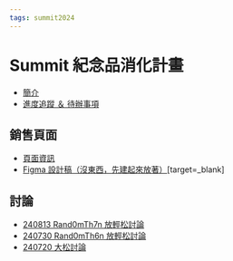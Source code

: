 ```yaml
---
tags: summit2024
---
```


Summit 紀念品消化計畫
===

- [簡介](/JXeFGfs3QTixAj0qBqRt7Q?view)
- [進度追蹤 ＆ 待辦事項](/PoEpN2w_Q8S_UXw6j5OF-w)

銷售頁面
---
- [頁面資訊](/PbPDc5O0TQ6HrkQxeE2feQ)
- [Figma 設計稿（沒東西，先建起來放著）](https://www.figma.com/design/Qdm3dPAFUCywJGUHkW9rLq/Summit-%E7%B4%80%E5%BF%B5%E5%93%81%E8%B2%A9%E5%94%AE%E9%A0%81%E9%9D%A2?node-id=0-1&t=ICYegyQlTxRyQk7z-1)[target=_blank]

討論
---

- [240813 Rand0mTh7n 放輕松討論](/HwKeGtKcR3abz1czOKCDTg)
- [240730 Rand0mTh6n 放輕松討論](/cxBnkrv9TIKDSsHgCletkQ)
- [240720 大松討論](/RV2UYqHnThC_PBQH113P0A)